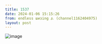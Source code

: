 ```yaml
---
title: 1537
date: 2024-01-06 15:15:26
from: endless шизing ⍼ (channel1162404975)
layout: post
---
```


![image](photos/photo_216@06-01-2024_15-15-26.jpg)


